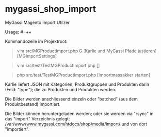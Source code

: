 mygassi_shop_import
===================

MyGassi Magento Import Utilzer

Usage: 
#=++

Kommandozeile im Projektroot:

>vim src/MGProductImport.php
>G
 [Karlie und MyGassi Pfade justieren]
 [MGImportSettings]
 
>vim src/test/TestMGProductImport.php 
 []

>php src/test/TestMGProductImport.php 
 [Importmassakker starten]


Karlie liefert JSON mit Kategorien, Produktgruppen und Produkten darin (Feld: "type");
die zu Produkten und Produkten werden.

Die Bilder werden anschliessend einzeln oder "batched" (aus dem Produktbestand) importiert.

Die Bilder können heruntergeladen werden; oder sie werden via "rsync" in das "import" Verzeichnis gelegt; 
/var/www/www.mygassi.com/htdocs/shop/media/import/ und von dort "importiert".



